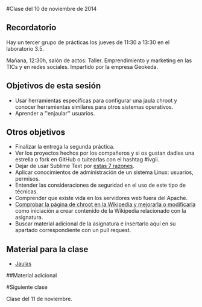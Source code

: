 #Clase del 10 de noviembre de 2014

## Recordatorio

Hay un tercer grupo de prácticas los jueves de 11:30 a 13:30 en el laboratorio 3.5. 

Mañana, 12:30h, salón de actos: Taller. Emprendimiento y marketing en las TICs y en redes sociales. Impartido por la empresa Geokeda.

## Objetivos de esta sesión


* Usar herramientas específicas para configurar una jaula chroot y conocer herramientas similares para otros sistemas operativos.
* Aprender a ''enjaular'' usuarios.

## Otros objetivos

* Finalizar la entrega la segunda práctica.
* Ver los proyectos hechos por los compañeros y si os gustan dadles una estrella o fork en GitHub o tuitearlas con el hashtag #ivgii.
* Dejar de usar Sublime Text por [estas 7 razones](https://medium.com/@jjmerelo/7-reasons-or-another-number-ill-find-along-the-way-you-should-never-ever-use-sublime-text-to-54616989be54).
* Aplicar conocimientos de administración de un sistema Linux: usuarios, permisos.
* Entender las consideraciones de seguridad en el uso de este tipo de técnicas.
* Comprender que existe vida en los servidores web fuera del Apache.
* [Comprobar la página de chroot en la Wikipedia y mejorarla o modificarla](https://es.wikipedia.org/wiki/Chroot) como iniciación a crear contenido de la Wikipedia relacionado con la asignatura.
* Buscar material adicional de la asignatura e insertarlo aquí en su apartado correspondiente con un pull request.

## Material para la clase

* [Jaulas](http://jj.github.io/IV/documentos/temas/Tecnicas_de_virtualizacion#creando-el-contenido-de-nuevas-mquinas-y-metindolos-en-jaulas)

##Material adicional


#Siguiente clase

Clase del 11 de noviembre.
